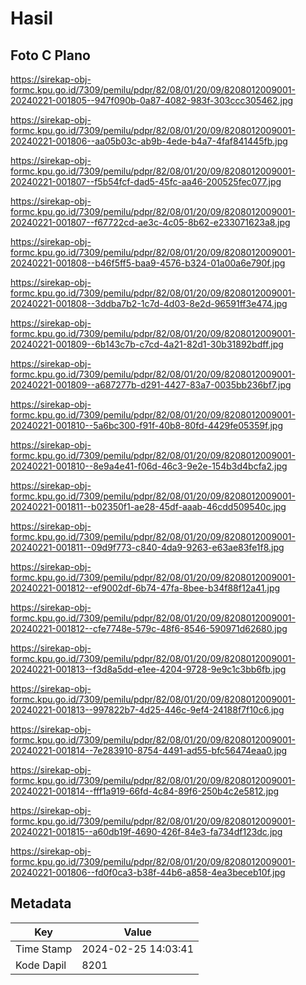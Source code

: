 # Hasil

## Foto C Plano

https://sirekap-obj-formc.kpu.go.id/7309/pemilu/pdpr/82/08/01/20/09/8208012009001-20240221-001805--947f090b-0a87-4082-983f-303ccc305462.jpg

https://sirekap-obj-formc.kpu.go.id/7309/pemilu/pdpr/82/08/01/20/09/8208012009001-20240221-001806--aa05b03c-ab9b-4ede-b4a7-4faf841445fb.jpg

https://sirekap-obj-formc.kpu.go.id/7309/pemilu/pdpr/82/08/01/20/09/8208012009001-20240221-001807--f5b54fcf-dad5-45fc-aa46-200525fec077.jpg

https://sirekap-obj-formc.kpu.go.id/7309/pemilu/pdpr/82/08/01/20/09/8208012009001-20240221-001807--f67722cd-ae3c-4c05-8b62-e233071623a8.jpg

https://sirekap-obj-formc.kpu.go.id/7309/pemilu/pdpr/82/08/01/20/09/8208012009001-20240221-001808--b46f5ff5-baa9-4576-b324-01a00a6e790f.jpg

https://sirekap-obj-formc.kpu.go.id/7309/pemilu/pdpr/82/08/01/20/09/8208012009001-20240221-001808--3ddba7b2-1c7d-4d03-8e2d-96591ff3e474.jpg

https://sirekap-obj-formc.kpu.go.id/7309/pemilu/pdpr/82/08/01/20/09/8208012009001-20240221-001809--6b143c7b-c7cd-4a21-82d1-30b31892bdff.jpg

https://sirekap-obj-formc.kpu.go.id/7309/pemilu/pdpr/82/08/01/20/09/8208012009001-20240221-001809--a687277b-d291-4427-83a7-0035bb236bf7.jpg

https://sirekap-obj-formc.kpu.go.id/7309/pemilu/pdpr/82/08/01/20/09/8208012009001-20240221-001810--5a6bc300-f91f-40b8-80fd-4429fe05359f.jpg

https://sirekap-obj-formc.kpu.go.id/7309/pemilu/pdpr/82/08/01/20/09/8208012009001-20240221-001810--8e9a4e41-f06d-46c3-9e2e-154b3d4bcfa2.jpg

https://sirekap-obj-formc.kpu.go.id/7309/pemilu/pdpr/82/08/01/20/09/8208012009001-20240221-001811--b02350f1-ae28-45df-aaab-46cdd509540c.jpg

https://sirekap-obj-formc.kpu.go.id/7309/pemilu/pdpr/82/08/01/20/09/8208012009001-20240221-001811--09d9f773-c840-4da9-9263-e63ae83fe1f8.jpg

https://sirekap-obj-formc.kpu.go.id/7309/pemilu/pdpr/82/08/01/20/09/8208012009001-20240221-001812--ef9002df-6b74-47fa-8bee-b34f88f12a41.jpg

https://sirekap-obj-formc.kpu.go.id/7309/pemilu/pdpr/82/08/01/20/09/8208012009001-20240221-001812--cfe7748e-579c-48f6-8546-590971d62680.jpg

https://sirekap-obj-formc.kpu.go.id/7309/pemilu/pdpr/82/08/01/20/09/8208012009001-20240221-001813--f3d8a5dd-e1ee-4204-9728-9e9c1c3bb6fb.jpg

https://sirekap-obj-formc.kpu.go.id/7309/pemilu/pdpr/82/08/01/20/09/8208012009001-20240221-001813--997822b7-4d25-446c-9ef4-24188f7f10c6.jpg

https://sirekap-obj-formc.kpu.go.id/7309/pemilu/pdpr/82/08/01/20/09/8208012009001-20240221-001814--7e283910-8754-4491-ad55-bfc56474eaa0.jpg

https://sirekap-obj-formc.kpu.go.id/7309/pemilu/pdpr/82/08/01/20/09/8208012009001-20240221-001814--fff1a919-66fd-4c84-89f6-250b4c2e5812.jpg

https://sirekap-obj-formc.kpu.go.id/7309/pemilu/pdpr/82/08/01/20/09/8208012009001-20240221-001815--a60db19f-4690-426f-84e3-fa734df123dc.jpg

https://sirekap-obj-formc.kpu.go.id/7309/pemilu/pdpr/82/08/01/20/09/8208012009001-20240221-001806--fd0f0ca3-b38f-44b6-a858-4ea3beceb10f.jpg


## Metadata

| Key        | Value               |
| ---------- | ------------------- |
| Time Stamp | 2024-02-25 14:03:41 |
| Kode Dapil | 8201                |



